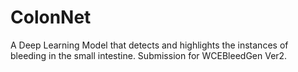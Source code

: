 # ColonNet
A Deep Learning Model that detects and highlights the instances of bleeding in the small intestine. Submission for WCEBleedGen Ver2.

